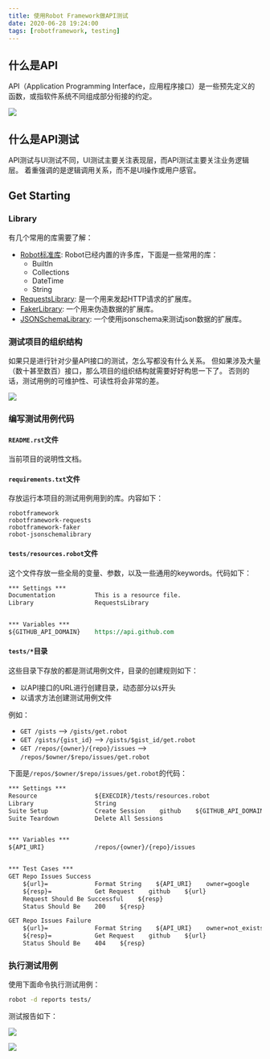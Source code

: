 ```yaml
---
title: 使用Robot Framework做API测试
date: 2020-06-28 19:24:00
tags: [robotframework, testing]
---
```


## 什么是API

API（Application Programming Interface，应用程序接口）是一些预先定义的函数，或指软件系统不同组成部分衔接的约定。

![](/images/using-robot-for-api-testing.png)

## 什么是API测试

API测试与UI测试不同，UI测试主要关注表现层，而API测试主要关注业务逻辑层。
着重强调的是逻辑调用关系，而不是UI操作或用户感官。

<!--more-->

## Get Starting

### Library

有几个常用的库需要了解：

* [Robot标准库][]: Robot已经内置的许多库，下面是一些常用的库：
  - BuiltIn
  - Collections
  - DateTime
  - String
* [RequestsLibrary][]: 是一个用来发起HTTP请求的扩展库。
* [FakerLibrary][]: 一个用来伪造数据的扩展库。
* [JSONSchemaLibrary][]: 一个使用jsonschema来测试json数据的扩展库。

[Robot标准库]: http://robotframework.org/robotframework/
[RequestsLibrary]: http://marketsquare.github.io/robotframework-requests/
[FakerLibrary]: https://guykisel.github.io/robotframework-faker/
[JSONSchemaLibrary]: https://github.com/hypc/robot-jsonschemalibrary

### 测试项目的组织结构

如果只是进行针对少量API接口的测试，怎么写都没有什么关系。
但如果涉及大量（数十甚至数百）接口，那么项目的组织结构就需要好好构思一下了。
否则的话，测试用例的可维护性、可读性将会非常的差。

![](/images/using-robot-for-api-testing-1.png)

### 编写测试用例代码

#### `README.rst`文件

当前项目的说明性文档。

#### `requirements.txt`文件

存放运行本项目的测试用例用到的库。内容如下：

```
robotframework
robotframework-requests
robotframework-faker
robot-jsonschemalibrary
```

#### `tests/resources.robot`文件

这个文件存放一些全局的变量、参数，以及一些通用的keywords。代码如下：

```rst
*** Settings ***
Documentation           This is a resource file.
Library                 RequestsLibrary


*** Variables ***
${GITHUB_API_DOMAIN}    https://api.github.com
```

#### `tests/*`目录

这些目录下存放的都是测试用例文件，目录的创建规则如下：

* 以API接口的URL进行创建目录，动态部分以`$`开头
* 以请求方法创建测试用例文件

例如：

* `GET /gists` --> `/gists/get.robot`
* `GET /gists/{gist_id}` --> `/gists/$gist_id/get.robot`
* `GET /repos/{owner}/{repo}/issues` --> `/repos/$owner/$repo/issues/get.robot`

下面是`/repos/$owner/$repo/issues/get.robot`的代码：

```rst
*** Settings ***
Resource                ${EXECDIR}/tests/resources.robot
Library                 String
Suite Setup             Create Session    github    ${GITHUB_API_DOMAIN}
Suite Teardown          Delete All Sessions


*** Variables ***
${API_URI}              /repos/{owner}/{repo}/issues


*** Test Cases ***
GET Repo Issues Success
    ${url}=             Format String    ${API_URI}    owner=google    repo=jax
    ${resp}=            Get Request    github    ${url}
    Request Should Be Successful    ${resp}
    Status Should Be    200    ${resp}

GET Repo Issues Failure
    ${url}=             Format String    ${API_URI}    owner=not_exists_user    repo=none
    ${resp}=            Get Request    github    ${url}
    Status Should Be    404    ${resp}
```

### 执行测试用例

使用下面命令执行测试用例：

```bash
robot -d reports tests/
```

测试报告如下：

![](/images/using-robot-for-api-testing-2.png)

![](/images/using-robot-for-api-testing-3.png)
